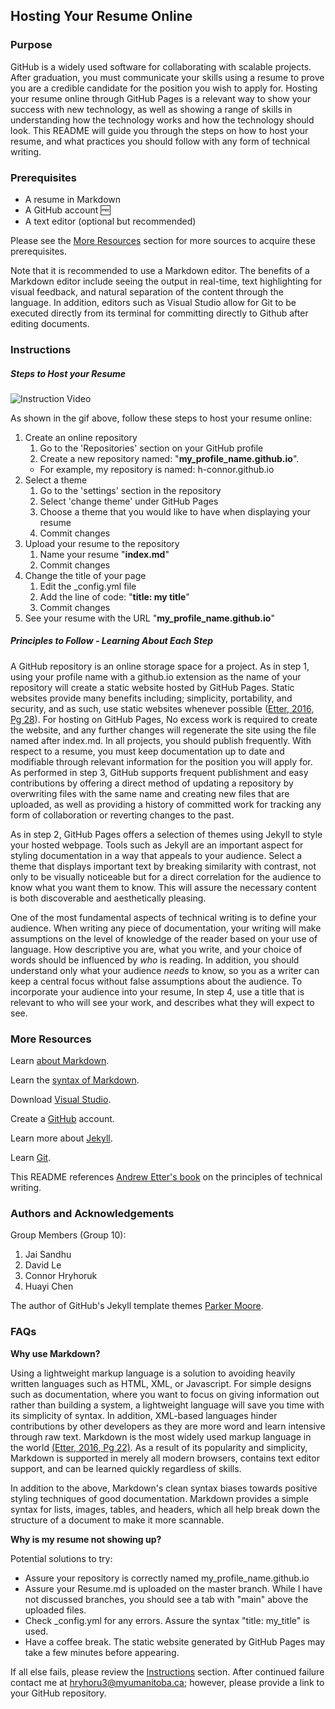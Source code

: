 ## Hosting Your Resume Online

### Purpose

GitHub is a widely used software for collaborating with scalable projects.
After graduation, you must communicate your skills using a resume to prove
you are a credible candidate for the position you wish to apply for.
Hosting your resume online through GitHub Pages is a relevant way to show your 
success with new technology, as well as showing a range of skills in understanding 
how the technology works and how the technology should look. 
This README will guide you through the steps on how to host your resume, and
what practices you should follow with any form of technical writing.

### Prerequisites

* A resume in Markdown
* A GitHub account :free:
* A text editor (optional but recommended)

Please see the [More Resources](#More-Resources) section for more sources to acquire these prerequisites.

Note that it is recommended to use a Markdown editor.
The benefits of a Markdown editor include seeing the output in real-time, text highlighting for visual feedback,
and natural separation of the content through the language.
In addition, editors such as Visual Studio allow for Git to be executed directly from its terminal for 
committing directly to Github after editing documents.

### Instructions

##### Steps to Host your Resume

![Instruction Video](https://github.com/h-connor/h-connor.github.io/blob/main/Recording.gif)

As shown in the gif above, follow these steps to host your resume online:

1. Create an online repository
    1. Go to the 'Repositories' section on your GitHub profile
    2. Create a new repository named: "**my_profile_name.github.io**".
    - For example, my repository is named: h-connor.github.io
2. Select a theme
    1. Go to the 'settings' section in the repository
    2. Select 'change theme' under GitHub Pages
    3. Choose a theme that you would like to have when displaying your resume
    4. Commit changes
3. Upload your resume to the repository
    1. Name your resume "**index.md**"
    2. Commit changes
4. Change the title of your page
    1. Edit the _config.yml file
    2. Add the line of code: "**title: my title**"
    3. Commit changes
5. See your resume with the URL "**my_profile_name.github.io**"

##### Principles to Follow - Learning About Each Step

A GitHub repository is an online storage space for a project. As in step 1, using your profile name with a github.io extension as the name of your repository
will create a static website hosted by GitHub Pages. Static websites provide many benefits including; simplicity, portability, and security,
and as such, use static websites whenever possible ([Etter, 2016, Pg 28](https://www.amazon.ca/Modern-Technical-Writing-Introduction-Documentation-ebook/dp/B01A2QL9SS)).
For hosting on GitHub Pages, No excess work is required to create the website, and any further changes will regenerate the site using the file named after index.md. 
In all projects, you should publish frequently.
With respect to a resume, you must keep documentation up to date and modifiable through relevant information for the position you will apply for.
As performed in step 3, GitHub supports frequent publishment and easy contributions by offering a direct method of updating a repository by overwriting files with the same name and
creating new files that are uploaded, as well as providing a history of committed work for tracking any form of collaboration or reverting changes to the past.

As in step 2, GitHub Pages offers a selection of themes using Jekyll to style your hosted webpage. Tools such as Jekyll are an important aspect for styling
documentation in a way that appeals to your audience. Select a theme that displays important text by breaking similarity with contrast,
not only to be visually noticeable but for a direct correlation for the audience to know what you want them to know. This will assure the necessary
content is both discoverable and aesthetically pleasing.

One of the most fundamental aspects of technical writing is to define your audience. When writing any piece of documentation, your writing will make assumptions on the level of knowledge
of the reader based on your use of language. How descriptive you are, what you write, and your choice of words should be influenced by _who_ is reading. 
In addition, you should understand only what your audience _needs_ to know, so you as a writer can keep a central focus without false assumptions about the audience.
To incorporate your audience into your resume, In step 4, use a title that is relevant to who will see your work, and describes what they will expect to see.

### More Resources

Learn [about Markdown](https://www.markdownguide.org/getting-started).

Learn the [syntax of Markdown](https://helloacm.com/markdown-markup-language-quick-tutorial/).

Download [Visual Studio](https://visualstudio.microsoft.com/downloads/).

Create a [GitHub](https://github.com/) account.

Learn more about [Jekyll](https://jekyllrb.com/tutorials/video-walkthroughs/).

Learn [Git](https://learngitbranching.js.org/).

This README references [Andrew Etter's book](https://www.amazon.ca/Modern-Technical-Writing-Introduction-Documentation-ebook/dp/B01A2QL9SS) 
on the principles of technical writing.

### Authors and Acknowledgements

Group Members (Group 10):

1. Jai Sandhu
2. David Le
3. Connor Hryhoruk
4. Huayi Chen

The author of GitHub's Jekyll template themes [Parker Moore](https://github.com/parkr).

### FAQs

**Why use Markdown?**

Using a lightweight markup language is a solution to avoiding heavily written languages such as HTML, XML, or Javascript.
For simple designs such as documentation, where you want to focus on giving information out rather than building a system, a lightweight
language will save you time with its simplicity of syntax. In addition, XML-based languages hinder contributions
by other developers as they are more word and learn intensive through raw text. Markdown is the most widely used markup language in the world 
[(Etter, 2016, Pg 22)](https://www.amazon.ca/Modern-Technical-Writing-Introduction-Documentation-ebook/dp/B01A2QL9SS).
As a result of its popularity and simplicity, Markdown is supported in merely all modern browsers, contains text editor support, and 
can be learned quickly regardless of skills. 

In addition to the above, Markdown's clean syntax biases towards positive styling techniques of good documentation. Markdown provides a simple syntax for
lists, images, tables, and headers, which all help break down the structure of a document to make it more scannable.

**Why is my resume not showing up?**

Potential solutions to try:
* Assure your repository is correctly named my_profile_name.github.io
* Assure your Resume.md is uploaded on the master branch. While I have not discussed branches, you should see a tab with "main" above the uploaded files.
* Check _config.yml for any errors. Assure the syntax "title: my_title" is used.
* Have a coffee break. The static website generated by GitHub Pages may take a few minutes before appearing.

If all else fails, please review the [Instructions](#Instructions) section. After continued failure
contact me at hryhoru3@myumanitoba.ca; however, please provide a link to your GitHub repository.
